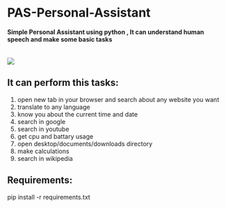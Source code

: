 # PAS-Personal-Assistant

**Simple Personal Assistant using python , It can understand human speech and make some basic tasks** <br />
<br />
<br />
![](https://github.com/waleednegm/PAS-Personal-Assistant/blob/master/screenshot.png)
## It can perform this tasks:
1. open new tab in your browser and search about any website you want
2. translate to any language
3. know you about the current time and date
4. search in google
5. search in youtube
6. get cpu and battary usage
7. open desktop/documents/downloads directory
8. make calculations
9. search in wikipedia

## Requirements: <br />
pip install -r requirements.txt
